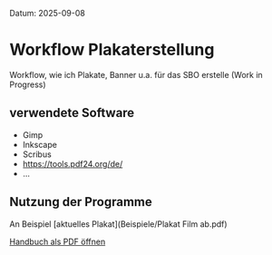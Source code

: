 Datum: 2025-09-08

# Workflow Plakaterstellung

Workflow, wie ich Plakate, Banner u.a. für das SBO erstelle (Work in Progress)


## verwendete Software 

- Gimp
- Inkscape
- Scribus
- https://tools.pdf24.org/de/
- ...

## Nutzung der Programme

An Beispiel [aktuelles Plakat](Beispiele/Plakat Film ab.pdf)

[Handbuch als PDF öffnen](docs/handbuch.pdf)



